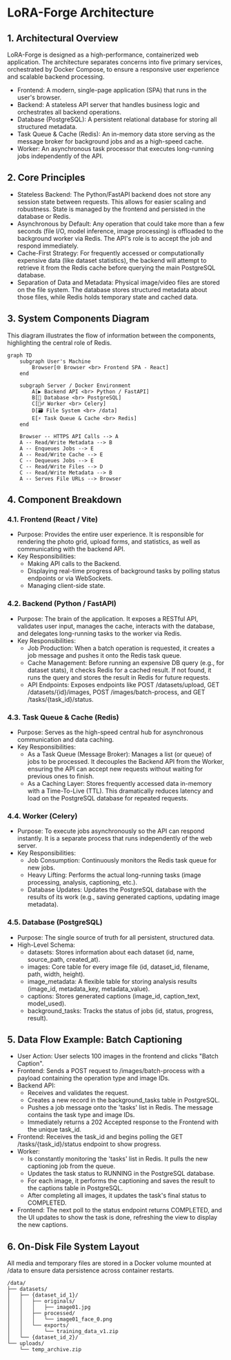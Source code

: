 # LoRA-Forge Architecture
## 1. Architectural Overview
LoRA-Forge is designed as a high-performance, containerized web application. The architecture separates concerns into five primary services, orchestrated by Docker Compose, to ensure a responsive user experience and scalable backend processing.
 * Frontend: A modern, single-page application (SPA) that runs in the user's browser.
 * Backend: A stateless API server that handles business logic and orchestrates all backend operations.
 * Database (PostgreSQL): A persistent relational database for storing all structured metadata.
 * Task Queue & Cache (Redis): An in-memory data store serving as the message broker for background jobs and as a high-speed cache.
 * Worker: An asynchronous task processor that executes long-running jobs independently of the API.
## 2. Core Principles
 * Stateless Backend: The Python/FastAPI backend does not store any session state between requests. This allows for easier scaling and robustness. State is managed by the frontend and persisted in the database or Redis.
 * Asynchronous by Default: Any operation that could take more than a few seconds (file I/O, model inference, image processing) is offloaded to the background worker via Redis. The API's role is to accept the job and respond immediately.
 * Cache-First Strategy: For frequently accessed or computationally expensive data (like dataset statistics), the backend will attempt to retrieve it from the Redis cache before querying the main PostgreSQL database.
 * Separation of Data and Metadata: Physical image/video files are stored on the file system. The database stores structured metadata about those files, while Redis holds temporary state and cached data.
## 3. System Components Diagram
This diagram illustrates the flow of information between the components, highlighting the central role of Redis.
``` mermaid 
graph TD
    subgraph User's Machine
        Browser[🌐 Browser <br> Frontend SPA - React]
    end

    subgraph Server / Docker Environment
        A[▶️ Backend API <br> Python / FastAPI]
        B[🐘 Database <br> PostgreSQL]
        C[👷‍♂️ Worker <br> Celery]
        D[🗃️ File System <br> /data]
        E[⚡ Task Queue & Cache <br> Redis]
    end

    Browser -- HTTPS API Calls --> A
    A -- Read/Write Metadata --> B
    A -- Enqueues Jobs --> E
    A -- Read/Write Cache --> E
    C -- Dequeues Jobs --> E
    C -- Read/Write Files --> D
    C -- Read/Write Metadata --> B
    A -- Serves File URLs --> Browser
```
## 4. Component Breakdown
### 4.1. Frontend (React / Vite)
 * Purpose: Provides the entire user experience. It is responsible for rendering the photo grid, upload forms, and statistics, as well as communicating with the backend API.
 * Key Responsibilities:
   * Making API calls to the Backend.
   * Displaying real-time progress of background tasks by polling status endpoints or via WebSockets.
   * Managing client-side state.
### 4.2. Backend (Python / FastAPI)
 * Purpose: The brain of the application. It exposes a RESTful API, validates user input, manages the cache, interacts with the database, and delegates long-running tasks to the worker via Redis.
 * Key Responsibilities:
   * Job Production: When a batch operation is requested, it creates a job message and pushes it onto the Redis task queue.
   * Cache Management: Before running an expensive DB query (e.g., for dataset stats), it checks Redis for a cached result. If not found, it runs the query and stores the result in Redis for future requests.
   * API Endpoints: Exposes endpoints like POST /datasets/upload, GET /datasets/{id}/images, POST /images/batch-process, and GET /tasks/{task_id}/status.
### 4.3. Task Queue & Cache (Redis)
 * Purpose: Serves as the high-speed central hub for asynchronous communication and data caching.
 * Key Responsibilities:
   * As a Task Queue (Message Broker): Manages a list (or queue) of jobs to be processed. It decouples the Backend API from the Worker, ensuring the API can accept new requests without waiting for previous ones to finish.
   * As a Caching Layer: Stores frequently accessed data in-memory with a Time-To-Live (TTL). This dramatically reduces latency and load on the PostgreSQL database for repeated requests.
### 4.4. Worker (Celery)
 * Purpose: To execute jobs asynchronously so the API can respond instantly. It is a separate process that runs independently of the web server.
 * Key Responsibilities:
   * Job Consumption: Continuously monitors the Redis task queue for new jobs.
   * Heavy Lifting: Performs the actual long-running tasks (image processing, analysis, captioning, etc.).
   * Database Updates: Updates the PostgreSQL database with the results of its work (e.g., saving generated captions, updating image metadata).
### 4.5. Database (PostgreSQL)
 * Purpose: The single source of truth for all persistent, structured data.
 * High-Level Schema:
   * datasets: Stores information about each dataset (id, name, source_path, created_at).
   * images: Core table for every image file (id, dataset_id, filename, path, width, height).
   * image_metadata: A flexible table for storing analysis results (image_id, metadata_key, metadata_value).
   * captions: Stores generated captions (image_id, caption_text, model_used).
   * background_tasks: Tracks the status of jobs (id, status, progress, result).
## 5. Data Flow Example: Batch Captioning
 * User Action: User selects 100 images in the frontend and clicks "Batch Caption".
 * Frontend: Sends a POST request to /images/batch-process with a payload containing the operation type and image IDs.
 * Backend API:
   * Receives and validates the request.
   * Creates a new record in the background_tasks table in PostgreSQL.
   * Pushes a job message onto the 'tasks' list in Redis. The message contains the task type and image IDs.
   * Immediately returns a 202 Accepted response to the Frontend with the unique task_id.
 * Frontend: Receives the task_id and begins polling the GET /tasks/{task_id}/status endpoint to show progress.
 * Worker:
   * Is constantly monitoring the 'tasks' list in Redis. It pulls the new captioning job from the queue.
   * Updates the task status to RUNNING in the PostgreSQL database.
   * For each image, it performs the captioning and saves the result to the captions table in PostgreSQL.
   * After completing all images, it updates the task's final status to COMPLETED.
 * Frontend: The next poll to the status endpoint returns COMPLETED, and the UI updates to show the task is done, refreshing the view to display the new captions.
## 6. On-Disk File System Layout
All media and temporary files are stored in a Docker volume mounted at /data to ensure data persistence across container restarts.
``` plaintext
/data/
├── datasets/
│   ├── {dataset_id_1}/
│   │   ├── originals/
│   │   │   ├── image01.jpg
│   │   ├── processed/
│   │   │   └── image01_face_0.png
│   │   └── exports/
│   │       └── training_data_v1.zip
│   └── {dataset_id_2}/
└── uploads/
    └── temp_archive.zip
```
